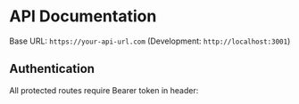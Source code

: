 # API Documentation

Base URL: `https://your-api-url.com` (Development: `http://localhost:3001`)

## Authentication

All protected routes require Bearer token in header: 